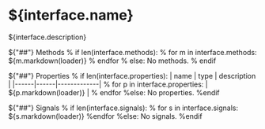# ${interface.name}

${interface.description}

${"##"} Methods
% if len(interface.methods):
    % for m in interface.methods:
${m.markdown(loader)}
    % endfor
% else:
No methods.
% endif

${"##"} Properties
% if len(interface.properties):
| name | type | description |
|------|------|-------------|
    % for p in interface.properties:
| ${p.markdown(loader)} |
    % endfor
%else:
No properties.
%endif

${"##"} Signals
% if len(interface.signals):
    % for s in interface.signals:
${s.markdown(loader)}
    %endfor
%else:
No signals.
%endif
